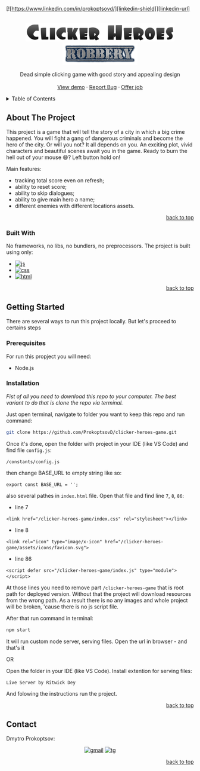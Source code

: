 <a name="readme-top"></a>

[![https://www.linkedin.com/in/prokoptsovd/][linkedin-shield]][linkedin-url]

<!-- PROJECT LOGO -->
<br />
<div align="center">
  
  <a href="https://github.com/ProkoptsovD/clicker-heroes-game">
    <img src="./assets/images/logo.png" alt="Logo" width="400" height="auto">
    <img src="./assets/images/edition.png" alt="Logo" width="200" height="auto">
  </a>

  <p align="center">
    Dead simple clicking game with good story and appealing design
    <br />
    <br />
    <a href="https://prokoptsovd.github.io/clicker-heroes-game/">View demo</a>
    ·
    <a href="https://t.me/dima_prokoptsov">Report Bug</a>
    ·
    <a href="https://t.me/dima_prokoptsov">Offer job</a>
  </p>
</div>

<!-- TABLE OF CONTENTS -->
<details>
  <summary>Table of Contents</summary>
  <ol>
    <li>
      <a href="#about-the-project">About The Project</a>
      <ul>
        <li><a href="#built-with">Built With</a></li>
      </ul>
    </li>
    <li>
      <a href="#getting-started">Getting Started</a>
      <ul>
        <li><a href="#prerequisites">Prerequisites</a></li>
        <li><a href="#installation">Installation</a></li>
      </ul>
    </li>
    <li><a href="#contact">Contact</a></li>
  </ol>
</details>

<!-- ABOUT THE PROJECT -->

## About The Project

This project is a game that will tell the story of a city in which a big crime happened. You will fight a gang of dangerous criminals and become the hero of the city. Or will you not? It all depends on you. An exciting plot, vivid characters and beautiful scenes await you in the game. Ready to burn the hell out of your mouse :smile:? Left button hold on!

Main features:

- tracking total score even on refresh;
- ability to reset score;
- ability to skip dialogues;
- ability to give main hero a name;
- different enemies with different locations assets.

<p align="right"><a href="#readme-top">back to top</a></p>

### Built With

No frameworks, no libs, no bundlers, no preprocessors. The project is built using only:

- [![js]][js-url]
- [![css]][css-url]
- [![html]][html-url]

<p align="right"><a href="#readme-top">back to top</a></p>

<!-- GETTING STARTED -->

## Getting Started

There are several ways to run this project locally. But let's proceed to certains steps

### Prerequisites

For run this propject you will need:

- Node.js

### Installation

_Fist of all you need to download this repo to your computer. The best variant to do that is clone the repo via terminal._

Just open terminal, navigate to folder you want to keep this repo and run command:

```sh
git clone https://github.com/ProkoptsovD/clicker-heroes-game.git
```

Once it's done, open the folder with project in your IDE (like VS Code) and find file `config.js`:

```
/constants/config.js
```

then change BASE_URL to empty string like so:

```
export const BASE_URL = '';
```

also several pathes in `index.html` file. Open that file and find line `7`, `8`, `86`:

- line 7

```
<link href="/clicker-heroes-game/index.css" rel="stylesheet"></link>
```

- line 8

```
<link rel="icon" type="image/x-icon" href="/clicker-heroes-game/assets/icons/favicon.svg">
```

- line 86

```
<script defer src="/clicker-heroes-game/index.js" type="module"></script>
```

At those lines you need to remove part `/clicker-heroes-game` that is root path for deployed version. Without that the project will download resources from the wrong path. As a result there is no any images and whole project will be broken, 'cause there is no js script file.

After that run command in terminal:

```js
npm start
```

It will run custom node server, serving files. Open the url in browser - and that's it

OR

Open the folder in your IDE (like VS Code). Install extention for serving files:

```sh
Live Server by Ritwick Dey
```

And folowing the instructions run the project.

<p align="right"><a href="#readme-top">back to top</a></p>

## Contact

Dmytro Prokoptsov: <p align="center">[![gmail]][gmail-url] [![tg]][tg-url]</p>

<p align="right"><a href="#readme-top">back to top</a></p>

[linkedin-shield]: https://img.shields.io/badge/-LinkedIn-black.svg?style=for-the-badge&logo=linkedin&colorB=555
[linkedin-url]: https://www.linkedin.com/in/prokoptsovd/
[js]: https://img.shields.io/badge/-JavaScript-000000?logo=javascript&style=for-the-badge
[js-url]: https://www.ecma-international.org/publications-and-standards/standards/ecma-262/
[css]: https://img.shields.io/badge/-CSS-2965f1?logo=css3&style=for-the-badge
[css-url]: https://www.w3.org/Style/CSS/specs.en.html
[html]: https://img.shields.io/badge/-HTML-545454?logo=html5&style=for-the-badge
[html-url]: https://html.spec.whatwg.org/

<!-- icons -->

[gmail]: https://img.shields.io/badge/-gmail-ffffff?logo=gmail
[gmail-url]: mailto:fenderman1992@gmail.com
[tg]: https://img.shields.io/badge/-telegram-ffffff?logo=telegram
[tg-url]: https://t.me/dima_prokoptsov

```

```
